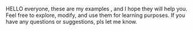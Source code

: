 HELLO everyone, these are my examples , and I hope they will help you. Feel free to explore, modify, and use them for learning purposes. If you have any questions or suggestions, pls let me know.
